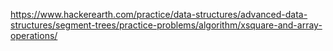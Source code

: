 https://www.hackerearth.com/practice/data-structures/advanced-data-structures/segment-trees/practice-problems/algorithm/xsquare-and-array-operations/
